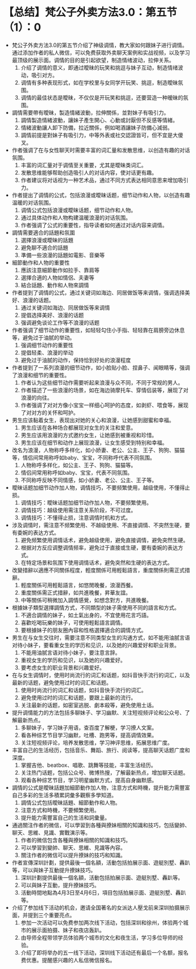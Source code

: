 # 【总结】梵公子外卖方法3.0：第五节（1）：0

-   梵公子外卖方法3.0的第五节介绍了神级调情，教大家如何跟妹子进行调情。通过添加作者的私人微信，可以免费获取外卖聊天案例和实战视频，以及学习最顶级的展示面。调情的目的是引起欲望，制造情绪波动，拉伸关系。
    1.  介绍了调情的意义，即通过曖昧的玩笑和挑逗与妹子互动，制造情绪波动，吸引对方。
    2.  调情有多种表现形式，如在学校里与女同学开玩笑、挑逗，制造曖昧氛围。
    3.  调情的最佳状态是曖昧，不仅仅是开玩笑和挑逗，还要营造一种暧昧的氛围。
-   調情需要帶有曖昧，製造情緒波動，拉伸關係，並對妹子有吸引力。
    1.  調情製造情緒波動，讓妹子產生開心、心動或討厭但不反感等情緒。
    2.  情緒波動讓人卸下防備，拉近關係，例如喝酒讓妹子防備心減弱。
    3.  調情前提是對妹子有吸引力，中等外表或社交認證皆可，但不宜是大傻叉。
-   作者强调了在与女性聊天时需要丰富的词汇量和发散思维，以创造有趣的对话氛围。
    1.  丰富的词汇量对于调情至关重要，尤其是曖昧类词汇。
    2.  发散思维能够帮助创造吸引人的对话内容，使对话更有趣。
    3.  作者建议将对话视为一种艺术品，通过不同方式表达相同意思来增加吸引力。
-   作者提出了调情的公式，包括浪漫或曖昧话题，细节动作和人物，以创造有趣温暖的对话氛围。
    1.  调情公式包括浪漫或曖昧话题，细节动作和人物。
    2.  通过具体动作和人物构建温暖浪漫的对话氛围。
    3.  作者强调了公式的重要性，指导读者如何通过对话内容来调情。
-   調情需要適合的話題和氛圍
    1.  選擇浪漫或曖昧的話題
    2.  避免聊不適合的話題
    3.  準備一些浪漫的話題如電影、音樂等
-   細節動作和人物的重要性
    1.  應該注意細節動作如拉手、靠肩等
    2.  選擇合適的人物如情侶、夫妻等
    3.  結合話題、動作和人物來調情
-   作者提到了调情的公式，通过关键词如海边、同居做饭等来调情，强调选择美好、浪漫的话题。
    1.  通过关键词如海边、同居做饭等来调情
    2.  提倡选择美好、浪漫的话题
    3.  强调避免谈论工作等不浪漫的话题
-   作者强调了细节动作的重要性，如轻轻勾住小手指、轻轻靠在肩膀旁边休息等，避免过于油腻的举动。
    1.  强调细节动作的重要性
    2.  提倡轻柔、浪漫的举动
    3.  避免过于油腻的动作，保持恰到好处的浪漫程度
-   作者提到了一系列浪漫的细节动作，如小脸贴小脸、捏鼻子、闻眼睛等，强调了浪漫和细节的重要性。
    1.  作者认为这些细节动作需要听起来浪漫与众不同，不同于常规的男人。
    2.  作者描述了一些浪漫的场景，如在海边骑摩托车、穿情侣装等，展现了对浪漫的向往。
    3.  作者强调了对对方像小宝宝一样细心呵护的态度，如剥虾、喂食等，展现了对对方的关怀和呵护。
-   男生应该黏着女生，表现出对她的关心和浪漫，让她感到甜蜜和幸福。
    1.  男生应该在各种场合都展现对女生的关注和爱意。
    2.  男生应该用浪漫的方式邀约女生，让她感到被重视和珍惜。
    3.  男生应该在细节和动作上展现浪漫，让女生感受到特别和幸福。
-   改名为浪漫，人物称呼多样化，如小娇妻、老公、公主、王子、狗狗、猫猫等，情侣间常用称呼如baby、宝宝，不同称呼代表不同氛围。
    1.  人物称呼多样化，如公主、王子、狗狗、猫猫等。
    2.  情侣间常用称呼如baby、宝宝，代表不同氛围。
    3.  不同称呼反映不同情感，如小娇妻、老公、公主、王子等。
-   曖昧话题加细节动作加人物，调情技巧，不要频繁使用，越级使用，不懂得止损。
    1.  调情技巧：曖昧话题加细节动作加人物，不要频繁使用。
    2.  调情技巧：越级使用需注意关系阶段，不可过度。
    3.  调情技巧：不懂得止损，注意调情时机和方式。
-   涉及调情时，需注意不频繁使用、不越级使用、不直接调情、不突然生硬，要有委婉的表达方式。
    1.  避免频繁使用调情话术，避免越级使用，避免直接调情，避免突然生硬。
    2.  根据对方反应调整调情频率，避免过于直接或生硬，要有委婉的表达方式。
    3.  在特定场景和氛围下使用调情话术，避免突然和生硬的表达方式。
-   改變措辭以適應不同關係程度，輕度關係可用輕鬆語言，重度關係則需正式措辭。
    1.  輕度關係可用輕鬆語言，如悠閒晚餐，浪漫西餐。
    2.  重度關係需正式措辭，如共進晚餐，昇華友誼。
    3.  中等關係可稍微加入調情感覺，如想念對方，共進晚餐。
-   根據妹子類型選擇調情方式，不同類型的妹子需使用不同的語言和方式。
    1.  不適合調情的妹子，如土氣出身的，不宜使用花言巧語。
    2.  喜歡吃喝玩樂的妹子，可使用輕鬆語言調情。
    3.  要根據妹子的朋友圈內容和性格選擇適合的調情方式。
-   男生在与女生交往时，需要注意不同类型女生的沟通方式，如不能用油腻言语对待小妹子，要看重女生的学历和见识，以及她的兴趣爱好和职业背景。
    1.  不能用油腻言语对待小妹子，要注意言辞。
    2.  重视女生的学历和见识，以及她的兴趣爱好。
    3.  要考虑女生的职业背景和兴趣爱好。
-   在与女生调情时，使用时尚流行的词汇和话题，如抖音快手流行的词汇，以及最新的话题，避免使用过时的词汇和话题。
    1.  使用时尚流行的词汇和话题，如抖音快手流行的词汇。
    2.  避免使用过时的词汇和话题，要跟上最新的流行。
    3.  关注最新的话题，如密室逃脱、劇本殺等，避免使用土话。
-   提升调情能力的方法包括多聊妹子、学习幽默、关注短视频评论和公众号、了解最新热点。
    1.  多聊妹子，学习妹子用语，查百度了解梗，学习撩人文案。
    2.  看各种综艺节目学习幽默，吐槽、跑男等，提高调情效果。
    3.  关注短视频评论，培养发散思维，学习神评思维，拓展思维广度。
-   丰富自己的生活经历，包括音乐、舞蹈、旅行、阅读等，提高聊天话题广度和深度。
    1.  掌握吉他、beatbox、唱歌、跳舞等技能，丰富生活经历。
    2.  关注热门话题，包括公众号、微博热搜，了解最新热点，增加聊天话题。
    3.  观看各种综艺节目，学习明星幽默方式，提高自身幽默感。
-   調情的公式是曖昧話題加細節動作加人物，注意方式和時機，提升能力需豐富自己多彩的生活多積累詞彙多觀察多學知道。
    1.  調情公式包括曖昧話題、細節動作和人物。
    2.  注意方式和時機，不要頻繁使用。
    3.  提升能力需豐富自己的生活和詞彙量。
-   通過關注作者的微信，可以學習到各種與撩妹相關的知識和技巧，包括變帥、聊天、思維、見識、實戰演示等。
    1.  作者的微信包含各種與撩妹相關的知識和技巧。
    2.  可以學習到變帥、聊天、思維、見識等內容。
    3.  關注作者的微信可以提升撩妹的技巧和知識。
-   作者宣傳深圳計劃，提供最後一個名額，活動包括拍展示面、遊艇別墅、轟趴等，可以與妹子互動提升撩妹技巧。
    1.  深圳計劃提供最後一個名額，活動包括拍展示面、遊艇別墅、轟趴等。
    2.  可以與妹子互動，提升撩妹技巧。
    3.  活動時間地點為4月3日至4月6日，項目包括拍展示面、遊艇別墅、轟趴等。
-   介绍了参加线下活动的机会，邀请全国著名的女派达人壓戈前来深圳拍摄展示面，并提到三个重要亮点。
    1.  参加一次活动可以免费参加两次线下活动，包括深圳和徐州，体验两个城市的展示面拍摄、妹子和夜店轰趴。
    2.  由导师全程带领学员体验两个城市的文化和夜生活，学习多位导师的经验。
    3.  介绍了即将举办的五一线下活动，深圳线下活动还有最后一个名额，报名费优惠。提醒感兴趣的人私信微信报名。
